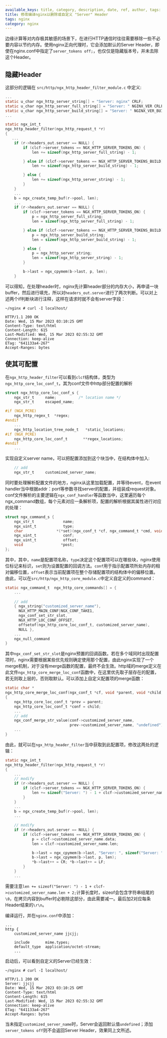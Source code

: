 ```yaml
---
available_keys: title, category, description, date, ref, author, tags: List
title: 修改编译nginx以删除或自定义 "Server" Header
tags: nginx
category: nginx
---
```

边缘计算等对内存极其敏感的场景下，在进行HTTP通信时往往需要移除一些不必要内容以节约内存。使用nginx正向代理时，它会添加默认的Server Header，即使在nginx.conf中指定了```server_tokens off;```，也仅仅是隐藏版本号，并未去除这个Header。

## 隐藏Header

这部分的逻辑在 ```src/http/ngx_http_header_filter_module.c``` 中定义:
```C
...
static u_char ngx_http_server_string[] = "Server: nginx" CRLF;
static u_char ngx_http_server_full_string[] = "Server: " NGINX_VER CRLF;
static u_char ngx_http_server_build_string[] = "Server: " NGINX_VER_BUILD CRLF;
...

static ngx_int_t
ngx_http_header_filter(ngx_http_request_t *r)
{
   ...
    if (r->headers_out.server == NULL) {
        if (clcf->server_tokens == NGX_HTTP_SERVER_TOKENS_ON) {
            len += sizeof(ngx_http_server_full_string) - 1;

        } else if (clcf->server_tokens == NGX_HTTP_SERVER_TOKENS_BUILD) {
            len += sizeof(ngx_http_server_build_string) - 1;

        } else {
            len += sizeof(ngx_http_server_string) - 1;
        }
    }
    ...
    b = ngx_create_temp_buf(r->pool, len);
    ...
    if (r->headers_out.server == NULL) {
        if (clcf->server_tokens == NGX_HTTP_SERVER_TOKENS_ON) {
            p = ngx_http_server_full_string;
            len = sizeof(ngx_http_server_full_string) - 1;

        } else if (clcf->server_tokens == NGX_HTTP_SERVER_TOKENS_BUILD) {
            p = ngx_http_server_build_string;
            len = sizeof(ngx_http_server_build_string) - 1;

        } else {
            p = ngx_http_server_string;
            len = sizeof(ngx_http_server_string) - 1;
        }

        b->last = ngx_cpymem(b->last, p, len);
    }
```
可以得知，在处理header时，nginx先计算header部分的内存大小，再申请一块buffer，然后进行填充，所以对```headers_out.server```进行了两次判断。可以对上述两个if判断块进行注释，这样在请求时就不会有server字段：
```shell
~/nginx # curl -I localhost/

HTTP/1.1 200 OK
Date: Wed, 15 Mar 2023 03:10:25 GMT
Content-Type: text/html
Content-Length: 615
Last-Modified: Wed, 15 Mar 2023 02:55:32 GMT
Connection: keep-alive
ETag: "641133a4-267"
Accept-Ranges: bytes
```

## 使其可配置

在```ngx_http_header_filter```可以看到```clcf```结构体，类型为```ngx_http_core_loc_conf_t```，其为conf文件中http部分配置的解析
```C
struct ngx_http_core_loc_conf_s {
    ngx_str_t     name;          /* location name */
    ngx_str_t     escaped_name;

#if (NGX_PCRE)
    ngx_http_regex_t  *regex;
#endif
    ...
    ngx_http_location_tree_node_t   *static_locations;
#if (NGX_PCRE)
    ngx_http_core_loc_conf_t       **regex_locations;
#endif
    ...
```
实现自定义server name，可以把配置添加到这个块当中，在结构体中加入:
```C
    // add
    ngx_str_t     customized_server_name;
```
同时要处理解析配置文件的地方，nginx从这里加载配置，并等待event，在event handler当中根据addr：port等参数寻找server的配置，并组装成request对象。conf文件解析的主要逻辑在```ngx_conf_handler```等函数当中，这里遍历每个ngx_command数组，每个元素对应一条解析项，配置的解析根据其属性进行对应的处理：
```C
struct ngx_command_s {
    ngx_str_t             name;
    ngx_uint_t            type;
    char               *(*set)(ngx_conf_t *cf, ngx_command_t *cmd, void *conf);
    ngx_uint_t            conf;
    ngx_uint_t            offset;
    void                 *post;
};
```
其中，其中，`name`是配置项名称，`type`决定这个配置项可以在哪些块，nginx使用位标记来标识，`set`则为设置配置的回调方法。`conf`用于指示配置项所处内存的相对偏移位置，`offset`表示当前配置项在整个存储配置项的结构体中的偏移位置。由此，可以在```src/http/ngx_http_core_module.c```中定义自定义的command：
```C
static ngx_command_t  ngx_http_core_commands[] = {
    ...
    
    // add
    { ngx_string("customized_server_name"),
      NGX_HTTP_MAIN_CONF|NGX_CONF_TAKE1,
      ngx_conf_set_str_slot,
      NGX_HTTP_LOC_CONF_OFFSET,
      offsetof(ngx_http_core_loc_conf_t, customized_server_name),
      NULL },
    ...
    ngx_null_command
}
```
其中`ngx_conf_set_str_slot`是nginx预置的回调函数。若在多个域同时出现配置项时，nginx需要根据某些优先规则确定使用那个配置，由此nginx实现了一个merge机制，对于没有merge函数的配置，最终不会生效。http域的merge定义在此文件```ngx_http_core_merge_loc_conf```函数中，在这里优先取子层存在的配置，若无则取上层的，否则取默认。可以添加上自定义配置项的merge函数：
```C
static char *
ngx_http_core_merge_loc_conf(ngx_conf_t *cf, void *parent, void *child)
{
    ngx_http_core_loc_conf_t *prev = parent;
    ngx_http_core_loc_conf_t *conf = child;
    ...
    // add
    ngx_conf_merge_str_value(conf->customized_server_name,
                             prev->customized_server_name, "undefined");
    ...
}
```
由此，就可以在`ngx_http_header_filter`当中获取到此配置项，修改这两处的逻辑：
```C
static ngx_int_t
ngx_http_header_filter(ngx_http_request_t *r)
{
    ...
    // modify
    if (r->headers_out.server == NULL) {
        if (clcf->server_tokens == NGX_HTTP_SERVER_TOKENS_ON) {
            len += sizeof("Server: ") - 1 + clcf->customized_server_name.len + 2;
        }
    }
    ...
    b = ngx_create_temp_buf(r->pool, len);
    ...
    
    // modify
    if (r->headers_out.server == NULL) {
        if (clcf->server_tokens == NGX_HTTP_SERVER_TOKENS_ON) {
            p = clcf->customized_server_name.data;
            len = clcf->customized_server_name.len;

            b->last = ngx_cpymem(b->last, "Server: ", sizeof("Server: ") - 1);
            b->last = ngx_cpymem(b->last, p, len);
            *b->last++ = CR; *b->last++ = LF;
        }
    }
    ...
```
需要注意```len += sizeof("Server: ") - 1 + clcf->customized_server_name.len + 2;```计算长度时，sizeof会包含字符串结尾的`\0`，在拷贝内容到buffer时必剔除这部分，由此需要减一。最后加2对应每条Header结束的`\r\n`。

编译运行，并在`nginx.conf`中添加：
```
...
http {
    customized_server_name jjcjj;
    
    include       mime.types;
    default_type  application/octet-stream;
    ...
```
启动后，可以看到自定义的Server已经生效：
```shell
~/nginx # curl -I localhost/

HTTP/1.1 200 OK
Server: jjcjj
Date: Wed, 15 Mar 2023 03:10:25 GMT
Content-Type: text/html
Content-Length: 615
Last-Modified: Wed, 15 Mar 2023 02:55:32 GMT
Connection: keep-alive
ETag: "641133a4-267"
Accept-Ranges: bytes
```
当未指定`customized_server_name`时，Server会返回默认值`undefined`；添加`server_tokens off`则不会返回Server Header，效果同上文所述。
